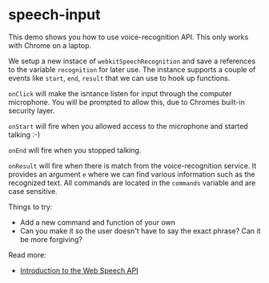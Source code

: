 speech-input
============

This demo shows you how to use voice-recognition API. This only works with Chrome on a laptop.

We setup a new instace of ```webkitSpeechRecognition``` and save a references to the variable ```recognition``` for later use.
The instance supports a couple of events like ```start```, ```end```, ```result``` that we can use to hook up functions.

```onClick``` will make the isntance listen for input through the computer microphone.
You will be prompted to allow this, due to Chromes built-in security layer.

```onStart``` will fire when you allowed access to the microphone and started talking :-)

```onEnd``` will fire when you stopped talking.

```onResult``` will fire when there is match from the voice-recognition service.
It provides an argument ```e``` where we can find various information such as the recognized text.
All commands are located in the ```commands``` variable and are case sensitive.

Things to try:
* Add a new command and function of your own
* Can you make it so the user doesn't have to say the exact phrase? Can it be more forgiving?

Read more:
* [Introduction to the Web Speech API](http://updates.html5rocks.com/2013/01/Voice-Driven-Web-Apps-Introduction-to-the-Web-Speech-API)
